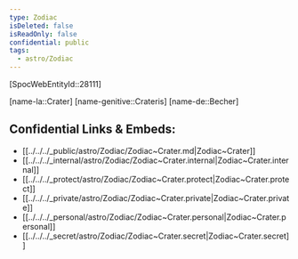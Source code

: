 ```yaml
---
type: Zodiac
isDeleted: false
isReadOnly: false
confidential: public
tags:
  - astro/Zodiac
---
```

[SpocWebEntityId::28111]



[name-la::Crater]
[name-genitive::Crateris]
[name-de::Becher]


## Confidential Links & Embeds: 
- [[../../../_public/astro/Zodiac/Zodiac~Crater.md|Zodiac~Crater]] 
- [[../../../_internal/astro/Zodiac/Zodiac~Crater.internal|Zodiac~Crater.internal]] 
- [[../../../_protect/astro/Zodiac/Zodiac~Crater.protect|Zodiac~Crater.protect]] 
- [[../../../_private/astro/Zodiac/Zodiac~Crater.private|Zodiac~Crater.private]] 
- [[../../../_personal/astro/Zodiac/Zodiac~Crater.personal|Zodiac~Crater.personal]] 
- [[../../../_secret/astro/Zodiac/Zodiac~Crater.secret|Zodiac~Crater.secret]] 

